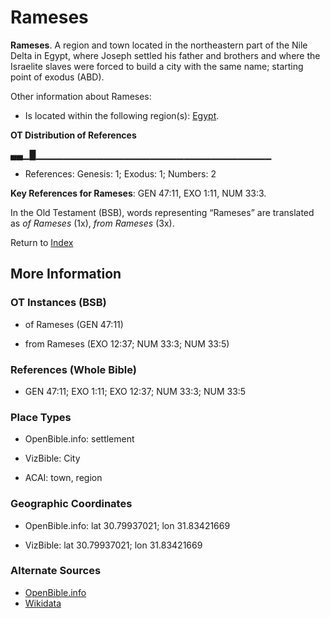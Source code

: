 # Rameses
**Rameses**. 
A region and town located in the northeastern part of the Nile Delta in Egypt, where Joseph settled his father and brothers and where the Israelite slaves were forced to build a city with the same name; starting point of exodus (ABD). 




Other information about Rameses:


* Is located within the following region(s): 
[Egypt](Egypt.md). 


**OT Distribution of References**

▄▄▁█▁▁▁▁▁▁▁▁▁▁▁▁▁▁▁▁▁▁▁▁▁▁▁▁▁▁▁▁▁▁▁▁▁▁▁
* References: Genesis: 1; Exodus: 1; Numbers: 2



**Key References for Rameses**: 
GEN 47:11, EXO 1:11, NUM 33:3. 


In the Old Testament (BSB), words representing “Rameses” are translated as 
*of Rameses* (1x), *from Rameses* (3x). 




Return to [Index](00-Index.md)

## More Information

### OT Instances (BSB)

* of Rameses (GEN 47:11)

* from Rameses (EXO 12:37; NUM 33:3; NUM 33:5)



### References (Whole Bible)

* GEN 47:11; EXO 1:11; EXO 12:37; NUM 33:3; NUM 33:5


### Place Types

* OpenBible.info: settlement

* VizBible: City

* ACAI: town, region



### Geographic Coordinates

* OpenBible.info: lat 30.79937021; lon 31.83421669

* VizBible: lat 30.79937021; lon 31.83421669



### Alternate Sources

* [OpenBible.info](https://www.openbible.info/geo/ancient/a079b21)
* [Wikidata](http://www.wikidata.org/entity/Q937930)



